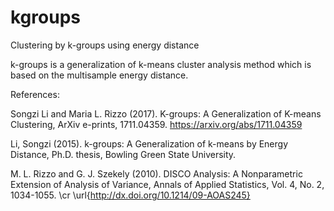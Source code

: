 # kgroups
Clustering by k-groups using energy distance

k-groups is a generalization of k-means cluster analysis method which is based on the multisample energy distance.

References:

Songzi Li and Maria L. Rizzo (2017).
K-groups: A Generalization of K-means Clustering, ArXiv e-prints, 1711.04359.
https://arxiv.org/abs/1711.04359

Li, Songzi (2015).
k-groups: A Generalization of k-means by Energy Distance,
Ph.D. thesis, Bowling Green State University.

M. L. Rizzo and G. J. Szekely (2010).
DISCO Analysis: A Nonparametric Extension of
Analysis of Variance, Annals of Applied Statistics,
Vol. 4, No. 2, 1034-1055.
\cr \url{http://dx.doi.org/10.1214/09-AOAS245}
